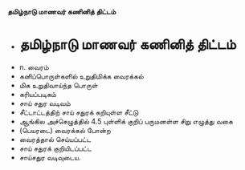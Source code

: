 **தமிழ்நாடு மாணவர் கணினித் திட்டம்**
- # தமிழ்நாடு மாணவர் கணினித் திட்டம்
- n. வைரம்
- கனிப்பொருள்களில் உறுதிமிக்க வைரக்கல்
- மிக உறுதிவாய்ந்த பொருள்
- கரியப்படிகம்
- சாய் சதுர வடிவம்
- சீட்டாட்டத்திற் சாய் சதுரக் கறியுள்ள சீட்டு
- ஆங்கில அச்செழுத்தில் 4.5 புள்ளிக் குறிப் பருமனள்ள சிறு எழுத்து வகை
- (பெயரடை) வைரக்கல் போன்ற
- வைரத்தால் செய்யப்பட்ட
- சாய் சதுரக் குறியிடப்பட்ட
- சாய்சதுர வடிவுடைய.

